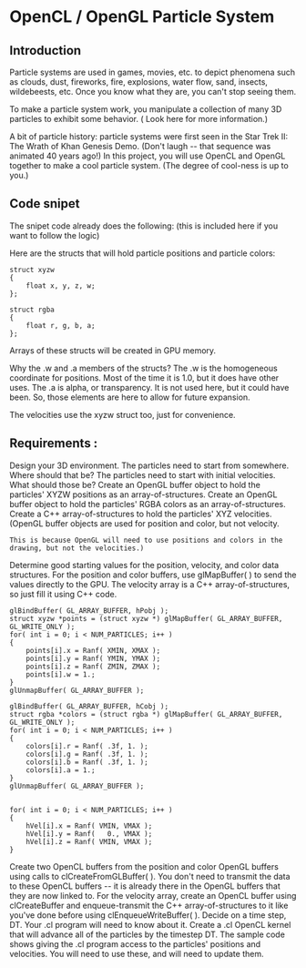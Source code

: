 # OpenCL / OpenGL Particle System 

## Introduction
Particle systems are used in games, movies, etc. to depict phenomena such as clouds, dust, fireworks, fire, explosions, water flow, sand, insects, wildebeests, etc. Once you know what they are, you can't stop seeing them.

To make a particle system work, you manipulate a collection of many 3D particles to exhibit some behavior. ( Look here for more information.)

A bit of particle history: particle systems were first seen in the Star Trek II: The Wrath of Khan Genesis Demo. (Don't laugh -- that sequence was animated 40 years ago!)
In this project, you will use OpenCL and OpenGL together to make a cool particle system. (The degree of cool-ness is up to you.)

## Code snipet

The snipet code already does the following: (this is included here if you want to follow the logic)

Here are the structs that will hold particle positions and particle colors:

```
struct xyzw
{
	float x, y, z, w;
};

struct rgba
{
	float r, g, b, a;
};
```

Arrays of these structs will be created in GPU memory.

Why the .w and .a members of the structs? The .w is the homogeneous coordinate for positions. Most of the time it is 1.0, but it does have other uses. The .a is alpha, or transparency. It is not used here, but it could have been. So, those elements are here to allow for future expansion.

The velocities use the xyzw struct too, just for convenience.

## Requirements : 
Design your 3D environment. The particles need to start from somewhere. Where should that be? 
The particles need to start with initial velocities. What should those be?
Create an OpenGL buffer object to hold the particles' XYZW positions as an array-of-structures.
Create an OpenGL buffer object to hold the particles' RGBA colors as an array-of-structures.
Create a C++ array-of-structures to hold the particles' XYZ velocities.
(OpenGL buffer objects are used for position and color, but not velocity. 
```
This is because OpenGL will need to use positions and colors in the drawing, but not the velocities.)
```
Determine good starting values for the position, velocity, and color data structures.
For the position and color buffers, use glMapBuffer( ) to send the values directly to the GPU.
The velocity array is a C++ array-of-structures, so just fill it using C++ code.
```
glBindBuffer( GL_ARRAY_BUFFER, hPobj );
struct xyzw *points = (struct xyzw *) glMapBuffer( GL_ARRAY_BUFFER, GL_WRITE_ONLY );
for( int i = 0; i < NUM_PARTICLES; i++ )
{
	points[i].x = Ranf( XMIN, XMAX );
	points[i].y = Ranf( YMIN, YMAX );
	points[i].z = Ranf( ZMIN, ZMAX );
	points[i].w = 1.;
}
glUnmapBuffer( GL_ARRAY_BUFFER );
```
```
glBindBuffer( GL_ARRAY_BUFFER, hCobj );
struct rgba *colors = (struct rgba *) glMapBuffer( GL_ARRAY_BUFFER, GL_WRITE_ONLY );
for( int i = 0; i < NUM_PARTICLES; i++ )
{
	colors[i].r = Ranf( .3f, 1. );
	colors[i].g = Ranf( .3f, 1. );
	colors[i].b = Ranf( .3f, 1. );
	colors[i].a = 1.;
}
glUnmapBuffer( GL_ARRAY_BUFFER );


for( int i = 0; i < NUM_PARTICLES; i++ )
{
	hVel[i].x = Ranf( VMIN, VMAX );
	hVel[i].y = Ranf(   0., VMAX );
	hVel[i].z = Ranf( VMIN, VMAX );
}
```
Create two OpenCL buffers from the position and color OpenGL buffers using calls to clCreateFromGLBuffer( ). 
You don't need to transmit the data to these OpenCL buffers -- it is already there in the OpenGL buffers that they are now linked to.
For the velocity array, create an OpenCL buffer using clCreateBuffer and enqueue-transmit the C++ array-of-structures to it like you've done before using clEnqueueWriteBuffer( ).
Decide on a time step, DT. 
Your .cl program will need to know about it.
Create a .cl OpenCL kernel that will advance all of the particles by the timestep DT. The sample code shows giving the .cl program access to the particles' positions and velocities. You will need to use these, and will need to update them.
